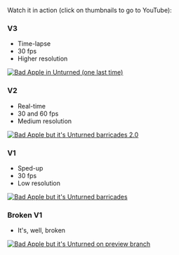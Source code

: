Watch it in action (click on thumbnails to go to YouTube):

### V3

* Time-lapse
* 30 fps
* Higher resolution

[![Bad Apple in Unturned (one last time)](http://img.youtube.com/vi/CHXZMlsvgVQ/0.jpg)](http://www.youtube.com/watch?v=CHXZMlsvgVQ "Bad Apple in Unturned (one last time)")

### V2

* Real-time
* 30 and 60 fps
* Medium resolution

[![Bad Apple but it's Unturned barricades 2.0](http://img.youtube.com/vi/Ri17m7bi020/0.jpg)](http://www.youtube.com/watch?v=Ri17m7bi020 "Bad Apple but it's Unturned barricades 2.0")

### V1

* Sped-up
* 30 fps
* Low resolution

[![Bad Apple but it's Unturned barricades](http://img.youtube.com/vi/tIIvySxM3Bg/0.jpg)](http://www.youtube.com/watch?v=tIIvySxM3Bg "Bad Apple but it's Unturned barricades")

### Broken V1

* It's, well, broken

[![Bad Apple but it's Unturned on preview branch](http://img.youtube.com/vi/vCzX090LJVY/0.jpg)](http://www.youtube.com/watch?v=vCzX090LJVY "Bad Apple but it's Unturned on preview branch")
